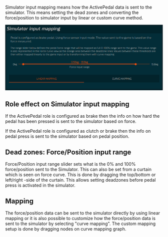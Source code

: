 Simulator input mapping means how the ActivePedal data is sent to the simulator. This means setting the dead zones and converting the force/position to simulator input by linear or custom curve method.

![](assets/inputmapping.png)

## Role effect on Simulator input mapping

If the ActivePedal role is configured as brake then the info on how hard the pedal has been pressed is sent to the simulator based on force.

If the ActivePedal role is configured as clutch or brake then the info on pedal press is sent to the simulator based on pedal position.

## Dead zones: Force/Position input range

Force/Position input range slider sets what is the 0% and 100% force/position sent to the Simulator. This can also be set from a curtain which is seen on force curve. This is done by dragging the top/bottom or left/right -side of the curtain. This allows setting deadzones before pedal press is activated in the simulator.

## Mapping 

The force/position data can be sent to the simulator directly by using linear mapping or it is also possible to customize how the force/position data is sent to the simulator by selecting "curve mapping". The custom mapping setup is done by dragging nodes on curve mapping graph.